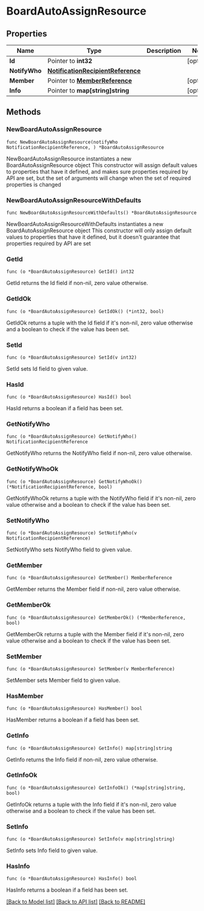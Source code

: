 # BoardAutoAssignResource

## Properties

Name | Type | Description | Notes
------------ | ------------- | ------------- | -------------
**Id** | Pointer to **int32** |  | [optional] 
**NotifyWho** | [**NotificationRecipientReference**](NotificationRecipientReference.md) |  | 
**Member** | Pointer to [**MemberReference**](MemberReference.md) |  | [optional] 
**Info** | Pointer to **map[string]string** |  | [optional] 

## Methods

### NewBoardAutoAssignResource

`func NewBoardAutoAssignResource(notifyWho NotificationRecipientReference, ) *BoardAutoAssignResource`

NewBoardAutoAssignResource instantiates a new BoardAutoAssignResource object
This constructor will assign default values to properties that have it defined,
and makes sure properties required by API are set, but the set of arguments
will change when the set of required properties is changed

### NewBoardAutoAssignResourceWithDefaults

`func NewBoardAutoAssignResourceWithDefaults() *BoardAutoAssignResource`

NewBoardAutoAssignResourceWithDefaults instantiates a new BoardAutoAssignResource object
This constructor will only assign default values to properties that have it defined,
but it doesn't guarantee that properties required by API are set

### GetId

`func (o *BoardAutoAssignResource) GetId() int32`

GetId returns the Id field if non-nil, zero value otherwise.

### GetIdOk

`func (o *BoardAutoAssignResource) GetIdOk() (*int32, bool)`

GetIdOk returns a tuple with the Id field if it's non-nil, zero value otherwise
and a boolean to check if the value has been set.

### SetId

`func (o *BoardAutoAssignResource) SetId(v int32)`

SetId sets Id field to given value.

### HasId

`func (o *BoardAutoAssignResource) HasId() bool`

HasId returns a boolean if a field has been set.

### GetNotifyWho

`func (o *BoardAutoAssignResource) GetNotifyWho() NotificationRecipientReference`

GetNotifyWho returns the NotifyWho field if non-nil, zero value otherwise.

### GetNotifyWhoOk

`func (o *BoardAutoAssignResource) GetNotifyWhoOk() (*NotificationRecipientReference, bool)`

GetNotifyWhoOk returns a tuple with the NotifyWho field if it's non-nil, zero value otherwise
and a boolean to check if the value has been set.

### SetNotifyWho

`func (o *BoardAutoAssignResource) SetNotifyWho(v NotificationRecipientReference)`

SetNotifyWho sets NotifyWho field to given value.


### GetMember

`func (o *BoardAutoAssignResource) GetMember() MemberReference`

GetMember returns the Member field if non-nil, zero value otherwise.

### GetMemberOk

`func (o *BoardAutoAssignResource) GetMemberOk() (*MemberReference, bool)`

GetMemberOk returns a tuple with the Member field if it's non-nil, zero value otherwise
and a boolean to check if the value has been set.

### SetMember

`func (o *BoardAutoAssignResource) SetMember(v MemberReference)`

SetMember sets Member field to given value.

### HasMember

`func (o *BoardAutoAssignResource) HasMember() bool`

HasMember returns a boolean if a field has been set.

### GetInfo

`func (o *BoardAutoAssignResource) GetInfo() map[string]string`

GetInfo returns the Info field if non-nil, zero value otherwise.

### GetInfoOk

`func (o *BoardAutoAssignResource) GetInfoOk() (*map[string]string, bool)`

GetInfoOk returns a tuple with the Info field if it's non-nil, zero value otherwise
and a boolean to check if the value has been set.

### SetInfo

`func (o *BoardAutoAssignResource) SetInfo(v map[string]string)`

SetInfo sets Info field to given value.

### HasInfo

`func (o *BoardAutoAssignResource) HasInfo() bool`

HasInfo returns a boolean if a field has been set.


[[Back to Model list]](../README.md#documentation-for-models) [[Back to API list]](../README.md#documentation-for-api-endpoints) [[Back to README]](../README.md)


